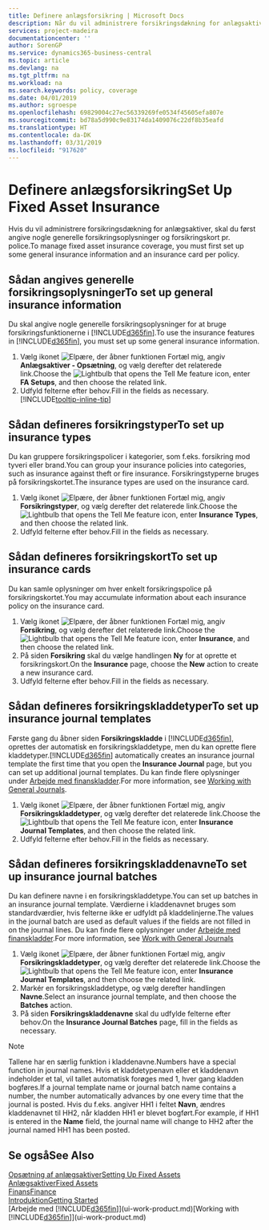 ```yaml
---
title: Definere anlægsforsikring | Microsoft Docs
description: Når du vil administrere forsikringsdækning for anlægsaktiver, skal du konfigurere et forsikringskort og nogle generelle forsikringsoplysninger pr. police.
services: project-madeira
documentationcenter: ''
author: SorenGP
ms.service: dynamics365-business-central
ms.topic: article
ms.devlang: na
ms.tgt_pltfrm: na
ms.workload: na
ms.search.keywords: policy, coverage
ms.date: 04/01/2019
ms.author: sgroespe
ms.openlocfilehash: 69829004c27ec56339269fe0534f45605efa807e
ms.sourcegitcommit: bd78a5d990c9e83174da1409076c22df8b35eafd
ms.translationtype: HT
ms.contentlocale: da-DK
ms.lasthandoff: 03/31/2019
ms.locfileid: "917620"
---
```

# <a name="set-up-fixed-asset-insurance"></a><span data-ttu-id="a4f24-103">Definere anlægsforsikring</span><span class="sxs-lookup"><span data-stu-id="a4f24-103">Set Up Fixed Asset Insurance</span></span>
<span data-ttu-id="a4f24-104">Hvis du vil administrere forsikringsdækning for anlægsaktiver, skal du først angive nogle generelle forsikringsoplysninger og forsikringskort pr. police.</span><span class="sxs-lookup"><span data-stu-id="a4f24-104">To manage fixed asset insurance coverage, you must first set up some general insurance information and an insurance card per policy.</span></span>

## <a name="to-set-up-general-insurance-information"></a><span data-ttu-id="a4f24-105">Sådan angives generelle forsikringsoplysninger</span><span class="sxs-lookup"><span data-stu-id="a4f24-105">To set up general insurance information</span></span>
<span data-ttu-id="a4f24-106">Du skal angive nogle generelle forsikringsoplysninger for at bruge forsikringsfunktionerne i [!INCLUDE[d365fin](includes/d365fin_md.md)].</span><span class="sxs-lookup"><span data-stu-id="a4f24-106">To use the insurance features in [!INCLUDE[d365fin](includes/d365fin_md.md)], you must set up some general insurance information.</span></span>  

1. <span data-ttu-id="a4f24-107">Vælg ikonet ![Elpære, der åbner funktionen Fortæl mig](media/ui-search/search_small.png "Fortæl mig, hvad du vil foretage dig"), angiv **Anlægsaktiver - Opsætning**, og vælg derefter det relaterede link.</span><span class="sxs-lookup"><span data-stu-id="a4f24-107">Choose the ![Lightbulb that opens the Tell Me feature](media/ui-search/search_small.png "Tell me what you want to do") icon, enter **FA Setups**, and then choose the related link.</span></span>  
2. <span data-ttu-id="a4f24-108">Udfyld felterne efter behov.</span><span class="sxs-lookup"><span data-stu-id="a4f24-108">Fill in the fields as necessary.</span></span> [!INCLUDE[tooltip-inline-tip](includes/tooltip-inline-tip_md.md)]  

## <a name="to-set-up-insurance-types"></a><span data-ttu-id="a4f24-109">Sådan defineres forsikringstyper</span><span class="sxs-lookup"><span data-stu-id="a4f24-109">To set up insurance types</span></span>
<span data-ttu-id="a4f24-110">Du kan gruppere forsikringspolicer i kategorier, som f.eks. forsikring mod tyveri eller brand.</span><span class="sxs-lookup"><span data-stu-id="a4f24-110">You can group your insurance policies into categories, such as insurance against theft or fire insurance.</span></span> <span data-ttu-id="a4f24-111">Forsikringstyperne bruges på forsikringskortet.</span><span class="sxs-lookup"><span data-stu-id="a4f24-111">The insurance types are used on the insurance card.</span></span>

1. <span data-ttu-id="a4f24-112">Vælg ikonet ![Elpære, der åbner funktionen Fortæl mig](media/ui-search/search_small.png "Fortæl mig, hvad du vil foretage dig"), angiv **Forsikringstyper**, og vælg derefter det relaterede link.</span><span class="sxs-lookup"><span data-stu-id="a4f24-112">Choose the ![Lightbulb that opens the Tell Me feature](media/ui-search/search_small.png "Tell me what you want to do") icon, enter **Insurance Types**, and then choose the related link.</span></span>  
2. <span data-ttu-id="a4f24-113">Udfyld felterne efter behov.</span><span class="sxs-lookup"><span data-stu-id="a4f24-113">Fill in the fields as necessary.</span></span>

## <a name="to-set-up-insurance-cards"></a><span data-ttu-id="a4f24-114">Sådan defineres forsikringskort</span><span class="sxs-lookup"><span data-stu-id="a4f24-114">To set up insurance cards</span></span>
<span data-ttu-id="a4f24-115">Du kan samle oplysninger om hver enkelt forsikringspolice på forsikringskortet.</span><span class="sxs-lookup"><span data-stu-id="a4f24-115">You may accumulate information about each insurance policy on the insurance card.</span></span>  

1. <span data-ttu-id="a4f24-116">Vælg ikonet ![Elpære, der åbner funktionen Fortæl mig](media/ui-search/search_small.png "Fortæl mig, hvad du vil foretage dig"), angiv **Forsikring**, og vælg derefter det relaterede link.</span><span class="sxs-lookup"><span data-stu-id="a4f24-116">Choose the ![Lightbulb that opens the Tell Me feature](media/ui-search/search_small.png "Tell me what you want to do") icon, enter **Insurance**, and then choose the related link.</span></span>  
2. <span data-ttu-id="a4f24-117">På siden **Forsikring** skal du vælge handlingen **Ny** for at oprette et forsikringskort.</span><span class="sxs-lookup"><span data-stu-id="a4f24-117">On the **Insurance** page, choose the **New** action to create a  new insurance card.</span></span>  
3. <span data-ttu-id="a4f24-118">Udfyld felterne efter behov.</span><span class="sxs-lookup"><span data-stu-id="a4f24-118">Fill in the fields as necessary.</span></span>

## <a name="to-set-up-insurance-journal-templates"></a><span data-ttu-id="a4f24-119">Sådan defineres forsikringskladdetyper</span><span class="sxs-lookup"><span data-stu-id="a4f24-119">To set up insurance journal templates</span></span>
<span data-ttu-id="a4f24-120">Første gang du åbner siden **Forsikringskladde** i [!INCLUDE[d365fin](includes/d365fin_md.md)], oprettes der automatisk en forsikringskladdetype, men du kan oprette flere kladdetyper.</span><span class="sxs-lookup"><span data-stu-id="a4f24-120">[!INCLUDE[d365fin](includes/d365fin_md.md)] automatically creates an insurance journal template the first time that you open the **Insurance Journal** page, but you can set up additional journal templates.</span></span> <span data-ttu-id="a4f24-121">Du kan finde flere oplysninger under [Arbejde med finanskladder](ui-work-general-journals.md).</span><span class="sxs-lookup"><span data-stu-id="a4f24-121">For more information, see [Working with General Journals](ui-work-general-journals.md).</span></span>  

1. <span data-ttu-id="a4f24-122">Vælg ikonet ![Elpære, der åbner funktionen Fortæl mig](media/ui-search/search_small.png "Fortæl mig, hvad du vil foretage dig"), angiv **Forsikringskladdetyper**, og vælg derefter det relaterede link.</span><span class="sxs-lookup"><span data-stu-id="a4f24-122">Choose the ![Lightbulb that opens the Tell Me feature](media/ui-search/search_small.png "Tell me what you want to do") icon, enter **Insurance Journal Templates**, and then choose the related link.</span></span>  
2. <span data-ttu-id="a4f24-123">Udfyld felterne efter behov.</span><span class="sxs-lookup"><span data-stu-id="a4f24-123">Fill in the fields as necessary.</span></span>

## <a name="to-set-up-insurance-journal-batches"></a><span data-ttu-id="a4f24-124">Sådan defineres forsikringskladdenavne</span><span class="sxs-lookup"><span data-stu-id="a4f24-124">To set up insurance journal batches</span></span>
<span data-ttu-id="a4f24-125">Du kan definere navne i en forsikringskladdetype.</span><span class="sxs-lookup"><span data-stu-id="a4f24-125">You can set up batches in an insurance journal template.</span></span> <span data-ttu-id="a4f24-126">Værdierne i kladdenavnet bruges som standardværdier, hvis felterne ikke er udfyldt på kladdelinjerne.</span><span class="sxs-lookup"><span data-stu-id="a4f24-126">The values in the journal batch are used as default values if the fields are not filled in on the journal lines.</span></span> <span data-ttu-id="a4f24-127">Du kan finde flere oplysninger under [Arbejde med finanskladder](ui-work-general-journals.md).</span><span class="sxs-lookup"><span data-stu-id="a4f24-127">For more information, see [Work with General Journals](ui-work-general-journals.md)</span></span>  

1. <span data-ttu-id="a4f24-128">Vælg ikonet ![Elpære, der åbner funktionen Fortæl mig](media/ui-search/search_small.png "Fortæl mig, hvad du vil foretage dig"), angiv **Forsikringskladdetyper**, og vælg derefter det relaterede link.</span><span class="sxs-lookup"><span data-stu-id="a4f24-128">Choose the ![Lightbulb that opens the Tell Me feature](media/ui-search/search_small.png "Tell me what you want to do") icon, enter **Insurance Journal Templates**, and then choose the related link.</span></span>  
2. <span data-ttu-id="a4f24-129">Markér en forsikringskladdetype, og vælg derefter handlingen **Navne**.</span><span class="sxs-lookup"><span data-stu-id="a4f24-129">Select an insurance journal template, and then choose the **Batches** action.</span></span>
3. <span data-ttu-id="a4f24-130">På siden **Forsikringskladdenavne** skal du udfylde felterne efter behov.</span><span class="sxs-lookup"><span data-stu-id="a4f24-130">On the **Insurance Journal Batches** page, fill in the fields as necessary.</span></span>

> [!NOTE]  
>   <span data-ttu-id="a4f24-131">Tallene har en særlig funktion i kladdenavne.</span><span class="sxs-lookup"><span data-stu-id="a4f24-131">Numbers have a special function in journal names.</span></span> <span data-ttu-id="a4f24-132">Hvis et kladdetypenavn eller et kladdenavn indeholder et tal, vil tallet automatisk forøges med 1, hver gang kladden bogføres.</span><span class="sxs-lookup"><span data-stu-id="a4f24-132">If a journal template name or journal batch name contains a number, the number automatically advances by one every time that the journal is posted.</span></span> <span data-ttu-id="a4f24-133">Hvis du f.eks. angiver HH1 i feltet **Navn**, ændres kladdenavnet til HH2, når kladden HH1 er blevet bogført.</span><span class="sxs-lookup"><span data-stu-id="a4f24-133">For example, if HH1 is entered in the **Name** field, the journal name will change to HH2 after the journal named HH1 has been posted.</span></span>

## <a name="see-also"></a><span data-ttu-id="a4f24-134">Se også</span><span class="sxs-lookup"><span data-stu-id="a4f24-134">See Also</span></span>
[<span data-ttu-id="a4f24-135">Opsætning af anlægsaktiver</span><span class="sxs-lookup"><span data-stu-id="a4f24-135">Setting Up Fixed Assets</span></span>](fa-setup.md)  
[<span data-ttu-id="a4f24-136">Anlægsaktiver</span><span class="sxs-lookup"><span data-stu-id="a4f24-136">Fixed Assets</span></span>](fa-manage.md)  
[<span data-ttu-id="a4f24-137">Finans</span><span class="sxs-lookup"><span data-stu-id="a4f24-137">Finance</span></span>](finance.md)  
[<span data-ttu-id="a4f24-138">Introduktion</span><span class="sxs-lookup"><span data-stu-id="a4f24-138">Getting Started</span></span>](product-get-started.md)  
<span data-ttu-id="a4f24-139">[Arbejde med [!INCLUDE[d365fin](includes/d365fin_md.md)]](ui-work-product.md)</span><span class="sxs-lookup"><span data-stu-id="a4f24-139">[Working with [!INCLUDE[d365fin](includes/d365fin_md.md)]](ui-work-product.md)</span></span>
